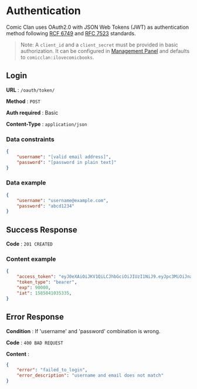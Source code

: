 # Authentication

Comic Clan uses OAuth2.0 with JSON Web Tokens (JWT) as authentication method following [RCF 6749](https://tools.ietf.org/html/rfc6749) and [RFC 7523](https://tools.ietf.org/html/rfc7523) standards.

> Note: A `client_id` and a `client_secret` must be provided in basic authorization. It can be configured in [Management Panel](management.md) and defaults to `comicclan:ilovecomicbooks`.

## Login

**URL** : `/oauth/token/`

**Method** : `POST`

**Auth required** : Basic

**Content-Type** : `application/json`

### Data constraints

```json
{
    "username": "[valid email address]",
    "password": "[password in plain text]"
}
```

### Data example

```json
{
    "username": "username@example.com",
    "password": "abcd1234"
}
```

## Success Response

**Code** : `201 CREATED`

### Content example

```json
{
    "access_token": "eyJ0eXAiOiJKV1QiLCJhbGciOiJIUzI1NiJ9.eyJpc3MiOiJnaGFuaXphZGV2IiwiaWF0IjoxNTg1ODQxMjMzLCJleHAiOjE2MTczNzcyMzMsImF1ZCI6Ind3dy5leGFtcGxlLmNvbSIsInN1YiI6ImVtYWlsQGV4YW1wbGUuY29tIn0.5EuvsVeS1RX2WDQ61igcahM630OpBMDYnAq5ekYpHmw",
    "token_type": "bearer",
    "exp": 90000,
    "iat": 1585841035335,
}
```

## Error Response

**Condition** : If 'username' and 'password' combination is wrong.

**Code** : `400 BAD REQUEST`

**Content** :

```json
{
    "error": "failed_to_login",
    "error_description": "username and email does not match"
}
```
